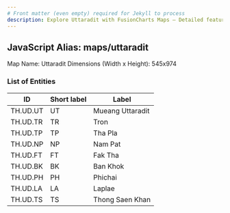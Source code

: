 ```yaml
---
# Front matter (even empty) required for Jekyll to process
description: Explore Uttaradit with FusionCharts Maps – Detailed features for seamless integration. Try now & enhance your data visualization today! 
---
```


## JavaScript Alias: maps/uttaradit

Map Name: Uttaradit
Dimensions (Width x Height): 545x974

### List of Entities

| ID       | Short label | Label            |
| -------- | ----------- | ---------------- |
| TH.UD.UT | UT          | Mueang Uttaradit |
| TH.UD.TR | TR          | Tron             |
| TH.UD.TP | TP          | Tha Pla          |
| TH.UD.NP | NP          | Nam Pat          |
| TH.UD.FT | FT          | Fak Tha          |
| TH.UD.BK | BK          | Ban Khok         |
| TH.UD.PH | PH          | Phichai          |
| TH.UD.LA | LA          | Laplae           |
| TH.UD.TS | TS          | Thong Saen Khan  |
